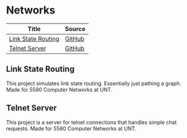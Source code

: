 # Networks

| Title                                     | Source                                                                                                      |
| ----------------------------------------- | ----------------------------------------------------------------------------------------------------------- |
| [Link State Routing](#link-state-routing) | [GitHub](https://github.com/jeremyglebe/Coursework-5580-Computer-Networks/tree/main/Link%20State%20Routing) |
| [Telnet Server](#telnet-server)           | [GitHub](https://github.com/jeremyglebe/Coursework-5580-Computer-Networks/tree/main/Telnet%20Server)        |

## Link State Routing
This project simulates link state routing. Essentially just pathing a graph. Made for 5580 Computer Networks at UNT.

## Telnet Server
This project is a server for telnet connections that handles simple chat requests. Made for 5580 Computer Networks at UNT.